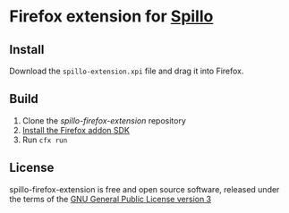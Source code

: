 Firefox extension for [Spillo](http://bananafishsoftware.com/products/spillo/)
=========

## Install
Download the `spillo-extension.xpi` file and drag it into Firefox.

## Build
1. Clone the _spillo-firefox-extension_ repository
2. [Install the Firefox addon SDK](https://developer.mozilla.org/en-US/Add-ons/SDK/Tutorials/Installation)
3. Run `cfx run`

## License
spillo-firefox-extension is free and open source software, released under the terms of the [GNU General Public License version 3](http://www.gnu.org/licenses/gpl.html)
